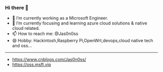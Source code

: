 ### Hi there 👋

- 🔭 I’m currently working as a Microsoft Engineer.
- 🌱 I’m currently focusing and learning azure cloud solutions & native cloud related.
- 📫 How to reach me: @Jas0n0ss
- 😄 Hobby: Hackintosh,Raspberry Pi,OpenWrt,devops,cloud native tech and oss...
---
- https://www.cnblogs.com/Jas0n0ss/
- https://oss.msft.vip
